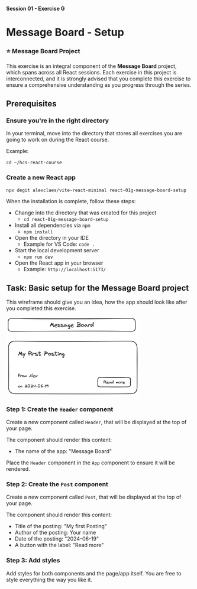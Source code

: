 **Session 01 - Exercise G**


# Message Board - Setup

### ⭐️ Message Board Project

This exercise is an integral component of the **Message Board** project, which spans across all React sessions. Each exercise in this project is interconnected, and it is strongly advised that you complete this exercise to ensure a comprehensive understanding as you progress through the series.


## Prerequisites

### Ensure you're in the right directory

In your terminal, move into the directory that stores all exercises you are going to work on during the React course.

Example:

```
cd ~/hcs-react-course
```

### Create a new React app

```
npx degit alexclaes/vite-react-minimal react-01g-message-board-setup
```

When the installation is complete, follow these steps:

- Change into the directory that was created for this project
    - `cd react-01g-message-board-setup`
- Install all dependencies via `npm`
    - `npm install`
- Open the directory in your IDE
    - Example for VS Code: `code .`
- Start the local development server
    - `npm run dev`
- Open the React app in your browser
    - Example: `http://localhost:5173/`

## Task: Basic setup for the Message Board project

This wireframe should give you an idea, how the app should look like after you completed this exercise.

<img src="message-board-setup.jpg" alt="" width="360" />

### Step 1: Create the `Header` component

Create a new component called `Header`, that will be displayed at the top of your page.

The component should render this content:

- The name of the app: "Message Board"

Place the `Header` component in the `App` component to ensure it will be rendered.

### Step 2: Create the `Post` component

Create a new component called `Post`, that will be displayed at the top of your page.

The component should render this content:

- Title of the posting: "My first Posting"
- Author of the posting: Your name
- Date of the posting: "2024-06-19"
- A button with the label: "Read more"

### Step 3: Add styles

Add styles for both components and the page/app itself. You are free to style everything the way you like it.

